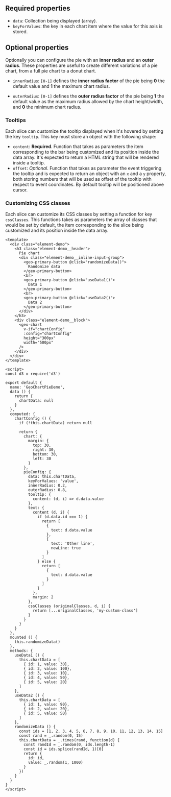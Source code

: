 
## Required properties

- `data`: Collection being displayed (array).
- `keyForValues`: the key in each chart item where the value for this axis is stored.

## Optional properties

Optionally you can configure the pie with an **inner radius** and an **outer radius**.
These properties are useful to create different variations of a pie chart, from a full
pie chart to a donut chart.

- `innerRadius`: `[0-1]` defines the **inner radius factor** of the pie being **0** the
default value and **1** the maximum chart radius.

- `outerRadius`: `[0-1]` defines the **outer radius factor** of the pie being **1** the
default value as the maximum radius allowed by the chart height/width, and **0** the minimum
chart radius.

### Tooltips

Each slice can customize the tooltip displayed when it's hovered by setting the
key `tooltip`. This key must store an object with the following shape:

- `content`: **Required**. Function that takes as parameters the item
corresponding to the bar being customized and its position inside the data array.
It's expected to return a HTML string that will be rendered inside a tooltip.
- `offset`: *Optional*. Function that takes as parameter the event triggering the
tooltip and is expected to return an object with an `x` and a `y` property, both
storing numbers that will be used as offset of the tooltip with respect to event
coordinates. By default tooltip will be positioned above cursor.

### Customizing CSS classes

Each slice can customize its CSS classes by setting a function for key `cssClasses`.
This functions takes as parameters the array of classes that would be set by
default, the item corresponding to the slice being customized and its position
inside the data array.

```vue
<template>
  <div class="element-demo">
    <h3 class="element-demo__header">
      Pie chart
      <div class="element-demo__inline-input-group">
        <geo-primary-button @click="randomizeData()">
          Randomize data
        </geo-primary-button>
        <br>
        <geo-primary-button @click="useData1()">
          Data 1
        </geo-primary-button>
        <br>
        <geo-primary-button @click="useData2()">
          Data 2
        </geo-primary-button>
      </div>
    </h3>
    <div class="element-demo__block">
      <geo-chart
        v-if="chartConfig"
        :config="chartConfig"
        height="300px"
        width="500px"
      />
    </div>
  </div>
</template>

<script>
const d3 = require('d3')

export default {
  name: 'GeoChartPieDemo',
  data () {
    return {
      chartData: null
    }
  },
  computed: {
    chartConfig () {
      if (!this.chartData) return null

      return {
        chart: {
          margin: {
            top: 30,
            right: 30,
            bottom: 30,
            left: 30
          }
        },
        pieConfig: {
          data: this.chartData,
          keyForValues: 'value',
          innerRadius: 0.2,
          outerRadius: 0.8,
          tooltip: {
            content: (d, i) => d.data.value
          },
          text: {
            content (d, i) {
              if (d.data.id === 1) {
                return [
                  {
                    text: d.data.value
                  },
                  {
                    text: 'Other line',
                    newLine: true
                  }
                ]
              } else {
                return [
                  {
                    text: d.data.value
                  }
                ]
              }
            },
            margin: 2
          },
          cssClasses (originalClasses, d, i) {
            return [...originalClasses, 'my-custom-class']
          }
        }
      }
    }
  },
  mounted () {
    this.randomizeData()
  },
  methods: {
    useData1 () {
      this.chartData = [
        { id: 1, value: 30},
        { id: 2, value: 100},
        { id: 3, value: 10},
        { id: 4, value: 50},
        { id: 5, value: 20}
      ]
    },
    useData2 () {
      this.chartData = [
        { id: 1, value: 90},
        { id: 2, value: 20},
        { id: 5, value: 50}
      ]
    },
    randomizeData () {
      const ids = [1, 2, 3, 4, 5, 6, 7, 8, 9, 10, 11, 12, 13, 14, 15]
      const rand = _.random(0, 15)
      this.chartData = _.times(rand, function(d) {
        const randId = _.random(0, ids.length-1)
        const id = ids.splice(randId, 1)[0]
        return {
          id: id,
          value: _.random(1, 1000)
        }
      })
    }
  }
}
</script>
```